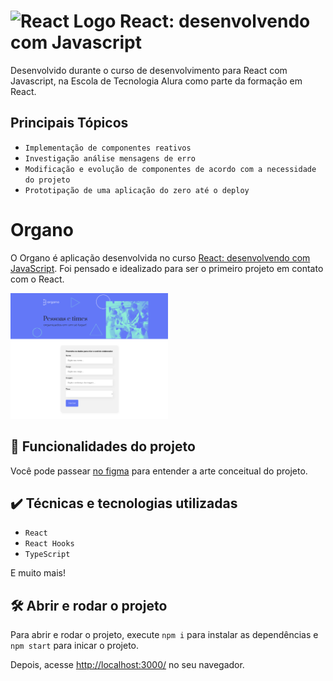 # <img src="https://upload.wikimedia.org/wikipedia/commons/a/a7/React-icon.svg" alt="React Logo" width="30" height="30"> React: desenvolvendo com Javascript

Desenvolvido durante o curso de desenvolvimento para React com Javascript, na Escola de Tecnologia Alura como parte da formação em React.

## Principais Tópicos

- `Implementação de componentes reativos`
- `Investigação análise mensagens de erro`
- `Modificação e evolução de componentes de acordo com a necessidade do projeto`
- `Prototipação de uma aplicação do zero até o deploy`

# Organo

O Organo é aplicação desenvolvida no curso <a href="https://cursos.alura.com.br/course/react-desenvolvendo-javascript" target="_blank">React: desenvolvendo com JavaScript</a>. 
Foi pensado e idealizado para ser o primeiro projeto em contato com o React.

<img src="screencapture.png" alt="Imagem do Organo" width="50%">

## 🔨 Funcionalidades do projeto

Você pode passear <a href="https://cursos.alura.com.br/course/react-desenvolvendo-javascript" target="_blank">no figma</a> para entender a arte conceitual do projeto.

## ✔️ Técnicas e tecnologias utilizadas

- `React`
- `React Hooks`
- `TypeScript`

E muito mais!

## 🛠️ Abrir e rodar o projeto

Para abrir e rodar o projeto, execute `npm i` para instalar as dependências e `npm start` para inicar o projeto.

Depois, acesse <a href="http://localhost:3000/">http://localhost:3000/</a> no seu navegador.

